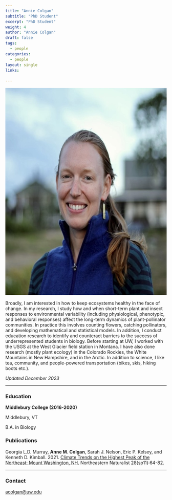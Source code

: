 ```yaml
---
title: "Annie Colgan"
subtitle: "PhD Student"
excerpt: "PhD Student"
weight: 4
author: "Annie Colgan"
draft: false
tags:
  - people
categories:
  - people
layout: single
links:

---
```

<img src="featured.jpeg" width="679" height="647">

Broadly, I am interested in how to keep ecosystems healthy in the face of change. In my research, I study how and when short-term plant and insect responses to environmental variability (including physiological, phenotypic, and behavioral responses) affect the long-term dynamics of plant-pollinator communities. In practice this involves counting flowers, catching pollinators, and developing mathematical and statistical models. In addition, I conduct education research to identify and counteract barriers to the success of underrepresented students in biology. Before starting at UW, I worked with the USGS at the West Glacier field station in Montana. I have also done research (mostly plant ecology) in the Colorado Rockies, the White Mountains in New Hampshire, and in the Arctic. In addition to science, I like tea, community, and people-powered transportation (bikes, skis, hiking boots etc.).

*Updated December 2023*

---

### Education
**Middlebury College (2016-2020)**

Middlebury, VT

B.A. in Biology 



### Publications

Georgia L.D. Murray, **Anne M. Colgan**, Sarah J. Nelson, Eric P. Kelsey, and Kenneth D. Kimball. 2021. [Climate Trends on the Highest Peak of the Northeast: Mount Washington, NH.](https://doi.org/10.1656/045.028.s1105) Northeastern Naturalist 28(sp11):64-82.


---

### Contact

acolgan@uw.edu